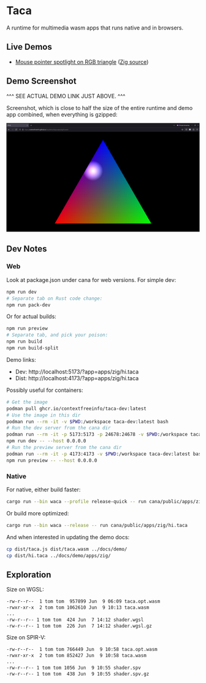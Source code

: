# Taca

A runtime for multimedia wasm apps that runs native and in browsers.

## Live Demos

- [Mouse pointer spotlight on RGB triangle](https://contextfreeinfo.github.io/taca/demo/?app=apps/zig/hi.taca)
  ([Zig source](examples/zig/hi/src/main.zig))

## Demo Screenshot

^^^ SEE ACTUAL DEMO LINK JUST ABOVE. ^^^

Screenshot, which is close to half the size of the entire runtime and demo app
combined, when everything is gzipped:

![Taca demo app screenshot with colorful RGB triangle and white spotlight](docs/screenshot.png)

## Dev Notes

### Web

Look at package.json under cana for web versions. For simple dev:

```sh
npm run dev
# Separate tab on Rust code change:
npm run pack-dev
```

Or for actual builds:

```sh
npm run preview
# Separate tab, and pick your poison:
npm run build
npm run build-split
```

Demo links:

- Dev: http://localhost:5173/?app=apps/zig/hi.taca
- Dist: http://localhost:4173/?app=apps/zig/hi.taca

Possibly useful for containers:

```bash
# Get the image
podman pull ghcr.io/contextfreeinfo/taca-dev:latest
# Use the image in this dir
podman run --rm -it -v $PWD:/workspace taca-dev:latest bash
# Run the dev server from the cana dir
podman run --rm -it -p 5173:5173 -p 24678:24678 -v $PWD:/workspace taca-dev:latest bash
npm run dev -- --host 0.0.0.0
# Run the preview server from the cana dir
podman run --rm -it -p 4173:4173 -v $PWD:/workspace taca-dev:latest bash
npm run preview -- --host 0.0.0.0
```

### Native

For native, either build faster:

```sh
cargo run --bin waca --profile release-quick -- run cana/public/apps/zig/hi.taca
```

Or build more optimized:

```sh
cargo run --bin waca --release -- run cana/public/apps/zig/hi.taca
```

And when interested in updating the demo docs:

```sh
cp dist/taca.js dist/taca.wasm ../docs/demo/
cp dist/hi.taca ../docs/demo/apps/zig/
```

## Exploration

Size on WGSL:

```
-rw-r--r--  1 tom tom  957899 Jun  9 06:09 taca.opt.wasm
-rwxr-xr-x  2 tom tom 1062610 Jun  9 10:13 taca.wasm
...
-rw-r--r-- 1 tom tom  424 Jun  7 14:12 shader.wgsl
-rw-r--r-- 1 tom tom  226 Jun  7 14:12 shader.wgsl.gz
```

Size on SPIR-V:

```
-rw-r--r--  1 tom tom 766449 Jun  9 10:58 taca.opt.wasm
-rwxr-xr-x  2 tom tom 852427 Jun  9 10:58 taca.wasm
...
-rw-r--r-- 1 tom tom 1056 Jun  9 10:55 shader.spv
-rw-r--r-- 1 tom tom  438 Jun  9 10:55 shader.spv.gz
```
